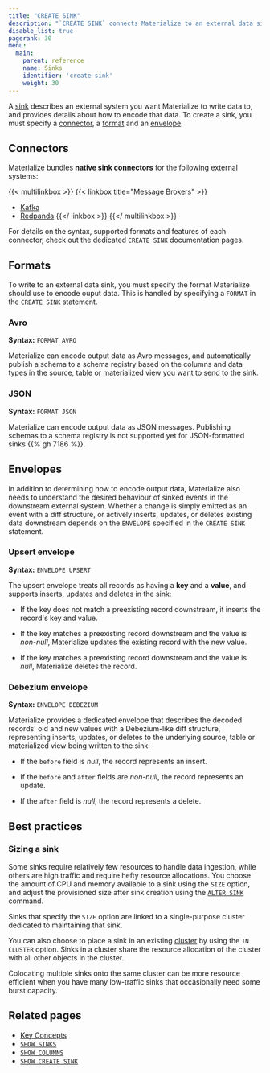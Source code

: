 ```yaml
---
title: "CREATE SINK"
description: "`CREATE SINK` connects Materialize to an external data sink."
disable_list: true
pagerank: 30
menu:
  main:
    parent: reference
    name: Sinks
    identifier: 'create-sink'
    weight: 30
---
```


A [sink](../../get-started/key-concepts/#sinks) describes an external system you
want Materialize to write data to, and provides details about how to encode
that data. To create a sink, you must specify a [connector](#connectors), a
[format](#formats) and an [envelope](#envelopes).

## Connectors

Materialize bundles **native sink connectors** for the following external
systems:

{{< multilinkbox >}}
{{< linkbox title="Message Brokers" >}}
- [Kafka](/sql/create-sink/kafka)
- [Redpanda](/sql/create-sink/kafka)
{{</ linkbox >}}
{{</ multilinkbox >}}

For details on the syntax, supported formats and features of each connector,
check out the dedicated `CREATE SINK` documentation pages.

## Formats

To write to an external data sink, you must specify the format Materialize
should use to encode ouput data. This is handled by specifying a `FORMAT` in
the `CREATE SINK` statement.

### Avro

<p style="font-size:14px"><b>Syntax:</b> <code>FORMAT AVRO</code></p>

Materialize can encode output data as Avro messages, and automatically publish a
schema to a schema registry based on the columns and data types in the source,
table or materialized view you want to send to the sink.

### JSON

<p style="font-size:14px"><b>Syntax:</b> <code>FORMAT JSON</code></p>

Materialize can encode output data as JSON messages. Publishing schemas to a
schema registry is not supported yet for JSON-formatted sinks {{% gh 7186 %}}.

## Envelopes

In addition to determining how to encode output data, Materialize also needs to
understand the desired behaviour of sinked events in the downstream external
system. Whether a change is simply emitted as an event with a diff structure,
or actively inserts, updates, or deletes existing data downstream depends on
the `ENVELOPE` specified in the `CREATE SINK` statement.

### Upsert envelope

<p style="font-size:14px"><b>Syntax:</b> <code>ENVELOPE UPSERT</code></p>

The upsert envelope treats all records as having a **key** and a **value**, and
supports inserts, updates and deletes in the sink:

- If the key does not match a preexisting record downstream, it inserts the
  record's key and value.

- If the key matches a preexisting record downstream and the value
  is _non-null_, Materialize updates the existing record with the new value.

- If the key matches a preexisting record downstream and the value is _null_,
  Materialize deletes the record.

[//]: # "TODO(morsapaes) Add information about upsert key selection"

### Debezium envelope

<p style="font-size:14px"><b>Syntax:</b> <code>ENVELOPE DEBEZIUM</code></p>

Materialize provides a dedicated envelope that describes the decoded records'
old and new values with a Debezium-like diff structure, representing inserts,
updates, or deletes to the underlying source, table or materialized view being
written to the sink:

- If the `before` field is _null_, the record represents an insert.

- If the `before` and `after` fields are _non-null_, the record represents an
  update.

- If the `after` field is _null_, the record represents a delete.

[//]: # "TODO(morsapaes) Add more specific information about envelope
semantics + example output."

## Best practices

### Sizing a sink

Some sinks require relatively few resources to handle data ingestion, while
others are high traffic and require hefty resource allocations. You choose the
amount of CPU and memory available to a sink using the `SIZE` option, and
adjust the provisioned size after sink creation using the [`ALTER SINK`](/sql/alter-sink) command.

Sinks that specify the `SIZE` option are linked to a single-purpose cluster
dedicated to maintaining that sink.

You can also choose to place a sink in an existing
[cluster](/get-started/key-concepts/#clusters) by using the `IN CLUSTER` option.
Sinks in a cluster share the resource allocation of the cluster with all other
objects in the cluster.

Colocating multiple sinks onto the same cluster can be more resource efficient
when you have many low-traffic sinks that occasionally need some burst
capacity.

[//]: # "TODO(morsapaes) Add best practices for sizing sinks."

## Related pages

- [Key Concepts](../../get-started/key-concepts/)
- [`SHOW SINKS`](/sql/show-sinks/)
- [`SHOW COLUMNS`](/sql/show-columns/)
- [`SHOW CREATE SINK`](/sql/show-create-sink/)
